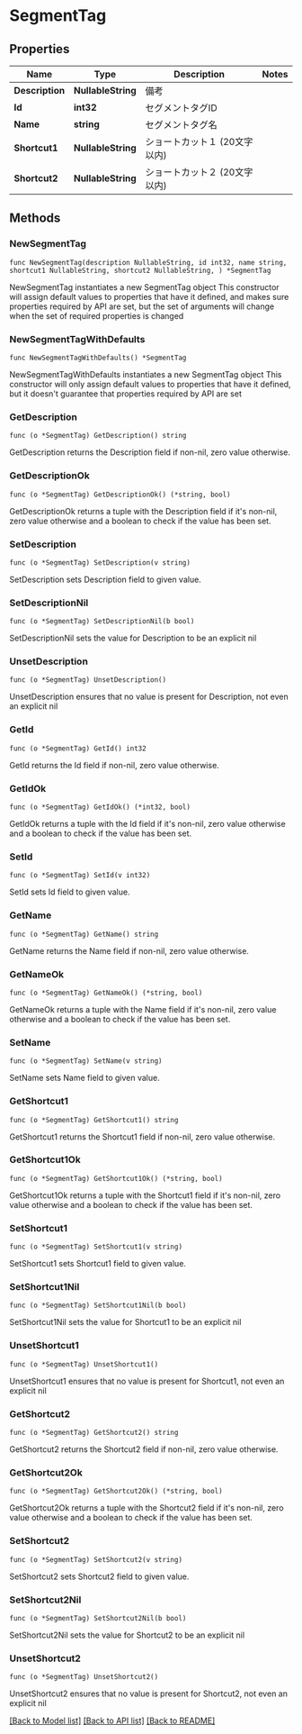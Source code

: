 # SegmentTag

## Properties

Name | Type | Description | Notes
------------ | ------------- | ------------- | -------------
**Description** | **NullableString** | 備考 | 
**Id** | **int32** | セグメントタグID | 
**Name** | **string** | セグメントタグ名 | 
**Shortcut1** | **NullableString** | ショートカット１ (20文字以内) | 
**Shortcut2** | **NullableString** | ショートカット２ (20文字以内) | 

## Methods

### NewSegmentTag

`func NewSegmentTag(description NullableString, id int32, name string, shortcut1 NullableString, shortcut2 NullableString, ) *SegmentTag`

NewSegmentTag instantiates a new SegmentTag object
This constructor will assign default values to properties that have it defined,
and makes sure properties required by API are set, but the set of arguments
will change when the set of required properties is changed

### NewSegmentTagWithDefaults

`func NewSegmentTagWithDefaults() *SegmentTag`

NewSegmentTagWithDefaults instantiates a new SegmentTag object
This constructor will only assign default values to properties that have it defined,
but it doesn't guarantee that properties required by API are set

### GetDescription

`func (o *SegmentTag) GetDescription() string`

GetDescription returns the Description field if non-nil, zero value otherwise.

### GetDescriptionOk

`func (o *SegmentTag) GetDescriptionOk() (*string, bool)`

GetDescriptionOk returns a tuple with the Description field if it's non-nil, zero value otherwise
and a boolean to check if the value has been set.

### SetDescription

`func (o *SegmentTag) SetDescription(v string)`

SetDescription sets Description field to given value.


### SetDescriptionNil

`func (o *SegmentTag) SetDescriptionNil(b bool)`

 SetDescriptionNil sets the value for Description to be an explicit nil

### UnsetDescription
`func (o *SegmentTag) UnsetDescription()`

UnsetDescription ensures that no value is present for Description, not even an explicit nil
### GetId

`func (o *SegmentTag) GetId() int32`

GetId returns the Id field if non-nil, zero value otherwise.

### GetIdOk

`func (o *SegmentTag) GetIdOk() (*int32, bool)`

GetIdOk returns a tuple with the Id field if it's non-nil, zero value otherwise
and a boolean to check if the value has been set.

### SetId

`func (o *SegmentTag) SetId(v int32)`

SetId sets Id field to given value.


### GetName

`func (o *SegmentTag) GetName() string`

GetName returns the Name field if non-nil, zero value otherwise.

### GetNameOk

`func (o *SegmentTag) GetNameOk() (*string, bool)`

GetNameOk returns a tuple with the Name field if it's non-nil, zero value otherwise
and a boolean to check if the value has been set.

### SetName

`func (o *SegmentTag) SetName(v string)`

SetName sets Name field to given value.


### GetShortcut1

`func (o *SegmentTag) GetShortcut1() string`

GetShortcut1 returns the Shortcut1 field if non-nil, zero value otherwise.

### GetShortcut1Ok

`func (o *SegmentTag) GetShortcut1Ok() (*string, bool)`

GetShortcut1Ok returns a tuple with the Shortcut1 field if it's non-nil, zero value otherwise
and a boolean to check if the value has been set.

### SetShortcut1

`func (o *SegmentTag) SetShortcut1(v string)`

SetShortcut1 sets Shortcut1 field to given value.


### SetShortcut1Nil

`func (o *SegmentTag) SetShortcut1Nil(b bool)`

 SetShortcut1Nil sets the value for Shortcut1 to be an explicit nil

### UnsetShortcut1
`func (o *SegmentTag) UnsetShortcut1()`

UnsetShortcut1 ensures that no value is present for Shortcut1, not even an explicit nil
### GetShortcut2

`func (o *SegmentTag) GetShortcut2() string`

GetShortcut2 returns the Shortcut2 field if non-nil, zero value otherwise.

### GetShortcut2Ok

`func (o *SegmentTag) GetShortcut2Ok() (*string, bool)`

GetShortcut2Ok returns a tuple with the Shortcut2 field if it's non-nil, zero value otherwise
and a boolean to check if the value has been set.

### SetShortcut2

`func (o *SegmentTag) SetShortcut2(v string)`

SetShortcut2 sets Shortcut2 field to given value.


### SetShortcut2Nil

`func (o *SegmentTag) SetShortcut2Nil(b bool)`

 SetShortcut2Nil sets the value for Shortcut2 to be an explicit nil

### UnsetShortcut2
`func (o *SegmentTag) UnsetShortcut2()`

UnsetShortcut2 ensures that no value is present for Shortcut2, not even an explicit nil

[[Back to Model list]](../README.md#documentation-for-models) [[Back to API list]](../README.md#documentation-for-api-endpoints) [[Back to README]](../README.md)


